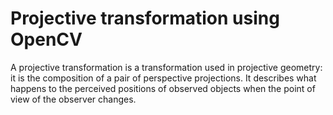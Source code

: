 # Projective transformation using OpenCV


A projective transformation is a transformation used in projective geometry: it is the composition of a pair of perspective projections. It describes what happens to the perceived positions of observed objects when the point of view of the observer changes.
